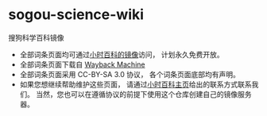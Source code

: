 # sogou-science-wiki
搜狗科学百科镜像

* 全部词条页面均可通过[小时百科的镜像](https://wuli.wiki/assets/sogou/)访问， 计划永久免费开放。
* 全部词条页面下载自 [Wayback Machine](https://web.archive.org/web/*/baike.sogou.com/kexue*)
* 全部词条页面采用 CC-BY-SA 3.0 协议， 各个词条页面底部均有声明。
* 如果您想继续帮助维护这些页面， 请通过[小时百科主页](https://wuli.wiki)给出的联系方式联系我们。 当然，您也可以在遵循协议的前提下使用这个仓库创建自己的镜像服务器。
